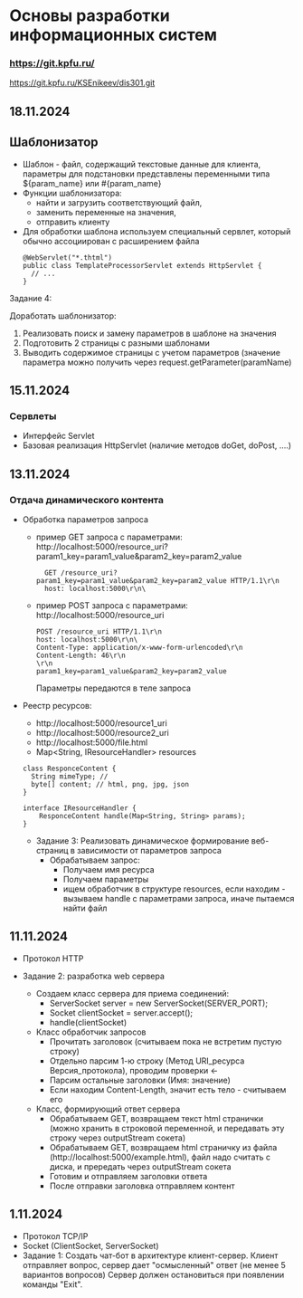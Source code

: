 # Основы разработки информационных систем

### https://git.kpfu.ru/

https://git.kpfu.ru/KSEnikeev/dis301.git

## 18.11.2024
  ## Шаблонизатор
  - Шаблон - файл, содержащий текстовые данные для клиента, параметры для подстановки представлены переменными 
    типа ${param_name} или #{param_name}
  - Функции шаблонизатора:
    - найти и загрузить соответствующий файл, 
    - заменить переменные на значения, 
    - отправить клиенту
  - Для обработки шаблона используем специальный сервлет, который обычно ассоциирован с расширением файла
    ```
    @WebServlet("*.thtml")
    public class TemplateProcessorServlet extends HttpServlet {
      // ...
    }
    ```
  
  Задание 4:  
  
  Доработать шаблонизатор:
   1. Реализовать поиск и замену параметров в шаблоне на значения
   2. Подготовить 2 страницы с разными шаблонами
   3. Выводить содержимое страницы с учетом параметров (значение параметра можно получить через request.getParameter(paramName)


## 15.11.2024

### Сервлеты
  - Интерфейс Servlet
  - Базовая реализация HttpServlet (наличие методов doGet, doPost, ....)


## 13.11.2024

### Отдача динамического контента
- Обработка параметров запроса
  - пример GET запроса с параметрами: http://localhost:5000/resource_uri?param1_key=param1_value&param2_key=param2_value
    ```  
      GET /resource_uri?param1_key=param1_value&param2_key=param2_value HTTP/1.1\r\n
      host: localhost:5000\r\n\
    ```

  - пример POST запроса с параметрами: http://localhost:5000/resource_uri
    ```
    POST /resource_uri HTTP/1.1\r\n
    host: localhost:5000\r\n\
    Content-Type: application/x-www-form-urlencoded\r\n
    Content-Length: 46\r\n
    \r\n
    param1_key=param1_value&param2_key=param2_value
    ```
    Параметры передаются в теле запроса

- Реестр ресурсов:
  - http://localhost:5000/resource1_uri
  - http://localhost:5000/resource2_uri
  - http://localhost:5000/file.html
  - Map<String, IResourceHandler> resources
  ```
  class ResponceContent {
    String mimeType; //
    byte[] content; // html, png, jpg, json
  }
  
  interface IResourceHandler {
      ResponceContent handle(Map<String, String> params);
  }
  ```  

  - Задание 3: Реализовать динамическое формирование веб-страниц в зависимости от параметров запроса
    - Обрабатываем запрос:
      - Получаем имя ресурса
      - Получаем параметры
      - ищем обработчик в структуре resources, если находим - вызываем handle с параметрами запроса,
        иначе пытаемся найти файл



## 11.11.2024

- Протокол HTTP

- Задание 2: разработка web сервера
  - Создаем класс сервера для приема соединений:
    - ServerSocket server = new ServerSocket(SERVER_PORT);
    - Socket clientSocket = server.accept();
    - handle(clientSocket)
  - Класс обработчик запросов
    - Прочитать заголовок (считываем пока не встретим пустую строку)
    - Отдельно парсим 1-ю строку (Метод URI_ресурса Версия_протокола), проводим проверки <-
    - Парсим остальные заголовки (Имя: значение)
    - Если находим Content-Length, значит есть тело - считываем его
  - Класс, формирующий ответ сервера
    - Обрабатываем GET, возвращаем текст html странички (можно хранить в строковой переменной,
      и передавать эту строку через outputStream сокета)
    - Обрабатываем GET, возвращаем html страничку из файла (http://localhost:5000/example.html),
      файл надо считать с диска, и прередать через outputStream сокета
    - Готовим и отправляем заголовки ответа
    - После отправки заголовка отправляем контент

## 1.11.2024

- Протокол TCP/IP
- Socket (ClientSocket, ServerSocket)
- Задание 1:
  Создать чат-бот в архитектуре клиент-сервер. Клиент отправляет вопрос, сервер дает "осмысленный" ответ (не менее 5 вариантов вопросов)
  Сервер должен остановиться при появлении команды "Exit".
